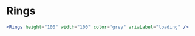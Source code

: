 ---
---

# Rings

```jsx live
<Rings height="100" width="100" color="grey" ariaLabel="loading" />
```

